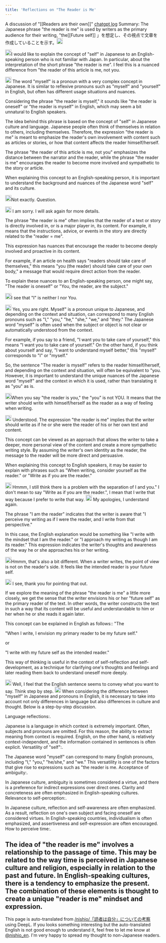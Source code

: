 ```yaml
---
title: 'Reflections on "The Reader is Me'
---
```


A discussion of "[[Readers are their own]]" [chatgpt log](https://chat.openai.com/share/8e544ccc-0eac-4a2b-bb4d-e200c41e9888)
Summary: The Japanese phrase "the reader is me" is used by writers as the primary audience for their writing, "the[[Future self]] 」を想定し、その視点で文章を作成していることを示す。<img src='https://scrapbox.io/api/pages/nishio-en/gpt/icon' alt='gpt.icon' height="19.5"/>

<img src='https://scrapbox.io/api/pages/nishio-en/nishio/icon' alt='nishio.icon' height="19.5"/>I would like to explain the concept of "self" in Japanese to an English-speaking person who is not familiar with Japan. In particular, about the interpretation of the short phrase "the reader is me". I feel this is a nuanced difference from "the reader of this article is me, not you.

<img src='https://scrapbox.io/api/pages/nishio-en/GPT/icon' alt='GPT.icon' height="19.5"/>
The word "myself" is a pronoun with a very complex concept in Japanese. It is similar to reflexive pronouns such as "myself" and "yourself" in English, but often has different usage situations and nuances.

Considering the phrase "the reader is myself," it sounds like "the reader is oneself" or "the reader is myself" in English, which may seem a bit unnatural to English speakers.

The idea behind this phrase is based on the concept of "self" in Japanese culture and language. Japanese people often think of themselves in relation to others, including themselves. Therefore, the expression "the reader is me" is meant to emphasize the reader's own involvement with content such as articles or stories, or how that content affects the reader himself/herself.

The phrase "the reader of this article is me, not you" emphasizes the distance between the narrator and the reader, while the phrase "the reader is me" encourages the reader to become more involved and sympathetic to the story or article.

When explaining this concept to an English-speaking person, it is important to understand the background and nuances of the Japanese word "self" and its culture.

<img src='https://scrapbox.io/api/pages/nishio-en/nishio/icon' alt='nishio.icon' height="19.5"/>Not exactly. Question.

<img src='https://scrapbox.io/api/pages/nishio-en/GPT/icon' alt='GPT.icon' height="19.5"/>
I am sorry. I will ask again for more details.

The phrase "the reader is me" often implies that the reader of a text or story is directly involved in, or is a major player in, its content. For example, it means that the instructions, advice, or events in the story are directly related to the "reader = me".

This expression has nuances that encourage the reader to become deeply involved and proactive in its content.

For example, if an article on health says "readers should take care of themselves," this means "you (the reader) should take care of your own body," a message that would require direct action from the reader.

To explain these nuances to an English-speaking person, one might say, "The reader is oneself" or "You, the reader, are the subject."

<img src='https://scrapbox.io/api/pages/nishio-en/nishio/icon' alt='nishio.icon' height="19.5"/>I see that "I" is neither I nor You.

<img src='https://scrapbox.io/api/pages/nishio-en/GPT/icon' alt='GPT.icon' height="19.5"/>
Yes, you are right. Myself" is a pronoun unique to Japanese, and depending on the context and situation, can correspond to many English pronouns such as "I," "you," "he," "she," "we," and "they." The Japanese word "myself" is often used when the subject or object is not clear or automatically understood from the context.

For example, if you say to a friend, "I want you to take care of yourself," this means "I want you to take care of yourself." On the other hand, if you think about yourself and say, "I want to understand myself better," this "myself" corresponds to "I" or "myself."

So, the sentence "The reader is myself" refers to the reader himself/herself, and depending on the context and situation, will often be equivalent to "you. However, it is important to understand the unique nuances of the Japanese word "myself" and the context in which it is used, rather than translating it as "you" as is.

<img src='https://scrapbox.io/api/pages/nishio-en/nishio/icon' alt='nishio.icon' height="19.5"/>When you say "the reader is you," the "you" is not YOU.
It means that the writer should write with himself/herself as the reader as a way of feeling when writing.

<img src='https://scrapbox.io/api/pages/nishio-en/GPT/icon' alt='GPT.icon' height="19.5"/>
Understood. The expression "the reader is me" implies that the writer should write as if he or she were the reader of his or her own text and content.

This concept can be viewed as an approach that allows the writer to take a deeper, more personal view of the content and create a more sympathetic writing style. By assuming the writer's own identity as the reader, the message to the reader will be more direct and persuasive.

When explaining this concept to English speakers, it may be easier to explain with phrases such as "When writing, consider yourself as the reader." or "Write as if you are the reader."

<img src='https://scrapbox.io/api/pages/nishio-en/nishio/icon' alt='nishio.icon' height="19.5"/>
Hmmm, I still think there is a problem with the separation of I and you." I don't mean to say "Write as if you are the reader.", I mean that I write that way because I prefer to write that way.

<img src='https://scrapbox.io/api/pages/nishio-en/GPT/icon' alt='GPT.icon' height="19.5"/>
My apologies, I understand again.

The phrase "I am the reader" indicates that the writer is aware that "I perceive my writing as if I were the reader, and I write from that perspective."

In this case, the English explanation would be something like "I write with the mindset that I am the reader." or "I approach my writing as though I am its reader." This expression indicates the writer's thoughts and awareness of the way he or she approaches his or her writing.

<img src='https://scrapbox.io/api/pages/nishio-en/nishio/icon' alt='nishio.icon' height="19.5"/>Hmmm, that's also a bit different. When a writer writes, the point of view is not on the reader's side. It feels like the intended reader is your future self.

<img src='https://scrapbox.io/api/pages/nishio-en/GPT/icon' alt='GPT.icon' height="19.5"/>
I see, thank you for pointing that out.

If we explore the meaning of the phrase "the reader is me" a little more closely, we get the sense that the writer envisions his or her "future self" as the primary reader of the text. In other words, the writer constructs the text in such a way that its content will be useful and understandable to him or her when he or she reads it again later.

This concept can be explained in English as follows:: "The

"When I write, I envision my primary reader to be my future self."

or

"I write with my future self as the intended reader."

This way of thinking is useful in the context of self-reflection and self-development, as a technique for clarifying one's thoughts and feelings and later reading them back to understand oneself more deeply.

<img src='https://scrapbox.io/api/pages/nishio-en/nishio/icon' alt='nishio.icon' height="19.5"/>
Well, I feel that the English sentence seems to convey what you want to say. Think step by step.

<img src='https://scrapbox.io/api/pages/nishio-en/GPT/icon' alt='GPT.icon' height="19.5"/>
When considering the difference between "myself" in Japanese and pronouns in English, it is necessary to take into account not only differences in language but also differences in culture and thought. Below is a step-by-step discussion.

Language reflections:.

Japanese is a language in which context is extremely important. Often, subjects and pronouns are omitted. For this reason, the ability to extract meaning from context is required.
English, on the other hand, is relatively context-independent, and the information contained in sentences is often explicit.
Versatility of "self":.

The Japanese word "myself" can correspond to many English pronouns, including "I," "you," "he/she," and "we." This versatility is one of the factors that give rise to expressions such as "the reader is me.
Acceptance of ambiguity:.

In Japanese culture, ambiguity is sometimes considered a virtue, and there is a preference for indirect expressions over direct ones.
Clarity and concreteness are often emphasized in English-speaking cultures.
Relevance to self-perception:.

In Japanese culture, reflection and self-awareness are often emphasized. As a result, reflection on one's own subject and facing oneself are considered virtues.
In English-speaking countries, individualism is often emphasized, and assertiveness and self-expression are often encouraged.
How to perceive time:.

The idea of "the reader is me" involves a relationship to the passage of time. This may be related to the way time is perceived in Japanese culture and religion, especially in relation to the past and future.
In English-speaking cultures, there is a tendency to emphasize the present.
The combination of these elements is thought to create a unique "reader is me" mindset and expression.
---
This page is auto-translated from [/nishio/「読者は自分」についての考察](https://scrapbox.io/nishio/「読者は自分」についての考察) using DeepL. If you looks something interesting but the auto-translated English is not good enough to understand it, feel free to let me know at [@nishio_en](https://twitter.com/nishio_en). I'm very happy to spread my thought to non-Japanese readers.